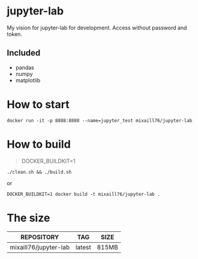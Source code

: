 # jupyter-lab  
My vision for jupyter-lab for development. Access without password and token. 

## Included
- pandas 
- numpy 
- matplotlib

# How to start  
```
docker run -it -p 8888:8888 --name=jupyter_test mixaill76/jupyter-lab
```
# How to build  
> DOCKER_BUILDKIT=1  
```
./clean.sh && ./build.sh
```  
or  
```
DOCKER_BUILDKIT=1 docker build -t mixaill76/jupyter-lab .
```

# The size
|REPOSITORY|TAG|SIZE|
|----------|---|----|
|mixaill76/jupyter-lab|latest|815MB|
